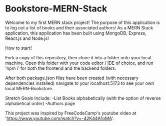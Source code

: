 # Bookstore-MERN-Stack

Welcome to my first MERN stack project! The purpose of this application is to log out a list of books and their associated authors! As a MERN Stack application, this application has been built using MongoDB, Express, React.js and Node.js! 

How to start!

Fork a copy of this repository, then clone it into a folder onto your local machine. Open this folder with your code editor / IDE of choice, and run 'npm i' for both the frontend and the backend folders.

After both package.json files have been created (with necessary dependencies installed) navigate to your localhost:5173 to see your  own local MERN-Bookstore.

Stretch Goals Include:
-List Books alphabetically (with the option of reverse alphabetical order)
-Authors page

This project was inspired by FreeCodeCamp's youtube video at 'https://www.youtube.com/watch?v=-42K44A1oMA'.